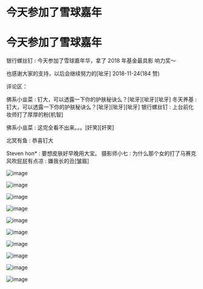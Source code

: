 # 今天参加了雪球嘉年

# 今天参加了雪球嘉年

银行螺丝钉 : 今天参加了雪球嘉年华，拿了 2018 年基金最具影 响力奖～

也感谢大家的支持，以后会继续努力的[呲牙] 2018-11-24(184 赞)

评论区：

佛系小韭菜 : 钉大，可以透露一下你的护肤秘诀么？[呲牙][呲牙][呲牙] 冬天养基 : 钉大，可以透露一下你的护肤秘诀么？[呲牙][呲牙][呲牙] 银行螺丝钉 : 上台前化妆师打了厚厚的粉[机智]

佛系小韭菜 : 这完全看不出来。。。[奸笑][奸笑]

北冥有鱼 : 恭喜钉大

Steven hon* : 要想皮肤好早晚用大宝。 摄影师小七 : 为什么那个女的打了马赛克 风吹屁屁有点凉 : 嫌我长的丑[皱眉]

![image](img/Image_1541.png)

![image](img/Image_1551.png)

![image](img/Image_1561.png)

![image](img/Image_1571.png)

![image](img/Image_1581.png)

![image](img/Image_1591.png)

![image](img/Image_1601.png)

![image](img/Image_1611.png)

![image](img/Image_1621.png)

![image](img/Image_1631.png)